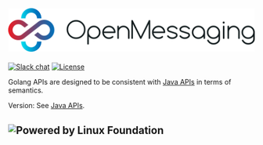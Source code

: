 ## ![logo](assets/images/logo-color.png)

 [![Slack chat](https://img.shields.io/badge/chat-on%20slack-green.svg)](https://openmessaging.herokuapp.com/) [![License](https://img.shields.io/badge/license-Apache%202-4EB1BA.svg)](https://www.apache.org/licenses/LICENSE-2.0.html)

Golang APIs are designed to be consistent with [Java APIs](https://openmessaging.github.io/openmessaging-java/) in terms of semantics.

Version: See [Java APIs](https://openmessaging.github.io/openmessaging-java/).

## ![Powered by Linux Foundation](http://openmessaging.cloud/images/linux-foundation-logo.png)
